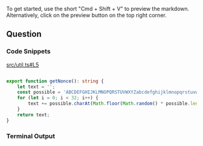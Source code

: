 
To get started, use the short "Cmd + Shift + V" to preview the markdown. Alternatively, click on the preview button on the top right corner.

## Question 


### Code Snippets

[src/util.ts#L5](src/util.ts#L5)	
````typescript

export function getNonce(): string {
	let text = '';
	const possible = 'ABCDEFGHIJKLMNOPQRSTUVWXYZabcdefghijklmnopqrstuvwxyz0123456789';
	for (let i = 0; i < 32; i++) {
		text += possible.charAt(Math.floor(Math.random() * possible.length));
	}
	return text;
}

````

### Terminal Output
````

````
	